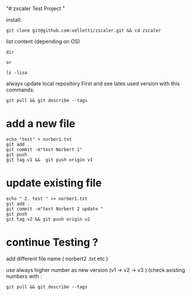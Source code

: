 "# zscaler Test Project "

install:

    git clone git@github.com:velletti/zscaler.git && cd zscaler
    
list content (depending on OS)

    dir 

    or

    ls -lisa
    
   

always update local repository First and see lates used version with this commands:

    git pull && git describe --tags
    

# add a new file

    echo "test" > norber1.txt
    git add .
    git commit -m"test Norbert 1"
    git push
    git tag v1 &&  git push origin v1


# update existing file

    echo " 2. test " >> norber1.txt
    git add .
    git commit -m"test Norbert 2 update "
    git push
    git tag v2 && git push origin v2


# continue Testing ?

add different file name ( norbert2 .txt etc )  

use always higher number as new version (v1 -> v2 -> v3 )
(check axisting numbers with :

    git pull && git describe --tags



